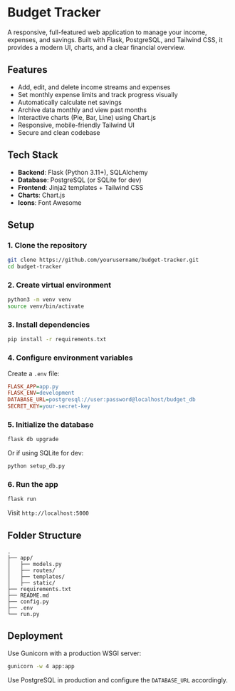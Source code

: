 # Budget Tracker

A responsive, full-featured web application to manage your income, expenses, and savings. Built with Flask, PostgreSQL, and Tailwind CSS, it provides a modern UI, charts, and a clear financial overview.

## Features

- Add, edit, and delete income streams and expenses
- Set monthly expense limits and track progress visually
- Automatically calculate net savings
- Archive data monthly and view past months
- Interactive charts (Pie, Bar, Line) using Chart.js
- Responsive, mobile-friendly Tailwind UI
- Secure and clean codebase

## Tech Stack

- **Backend**: Flask (Python 3.11+), SQLAlchemy
- **Database**: PostgreSQL (or SQLite for dev)
- **Frontend**: Jinja2 templates + Tailwind CSS
- **Charts**: Chart.js
- **Icons**: Font Awesome

## Setup

### 1. Clone the repository

```bash
git clone https://github.com/yourusername/budget-tracker.git
cd budget-tracker
````

### 2. Create virtual environment

```bash
python3 -m venv venv
source venv/bin/activate
```

### 3. Install dependencies

```bash
pip install -r requirements.txt
```

### 4. Configure environment variables

Create a `.env` file:

```ini
FLASK_APP=app.py
FLASK_ENV=development
DATABASE_URL=postgresql://user:password@localhost/budget_db
SECRET_KEY=your-secret-key
```

### 5. Initialize the database

```bash
flask db upgrade
```

Or if using SQLite for dev:

```bash
python setup_db.py
```

### 6. Run the app

```bash
flask run
```

Visit `http://localhost:5000`

## Folder Structure

```
.
├── app/
│   ├── models.py
│   ├── routes/
│   ├── templates/
│   ├── static/
├── requirements.txt
├── README.md
├── config.py
├── .env
└── run.py
```

## Deployment

Use Gunicorn with a production WSGI server:

```bash
gunicorn -w 4 app:app
```

Use PostgreSQL in production and configure the `DATABASE_URL` accordingly.
